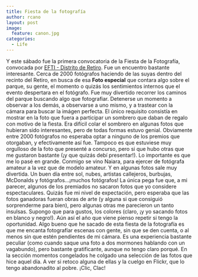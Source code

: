 ```yaml
---
title: Fiesta de la fotografía
author: rcano
layout: post
image:
  feature: canon.jpg
categories:
  - Life
---
```


Y este sábado fue la primera convocatoria de la Fiesta de la Fotografía,
convocada por [EFTI - Distrito de Retiro](http://www.efti.es/). Fue un encuentro
bastante interesante. Cerca de 2000 fotógrafos haciendo de las suyas dentro del
recinto del Retiro, en busca de esa **Foto especial** que contara algo sobre el
parque, su gente, el momento o quizás los sentimientos internos que el evento
despertara en el fotógrafo. Fue muy divertido recorrer los caminos del parque
buscando algo que fotografiar. Detenerse un momento a observar a los demás, a
observarse a uno mismo, y a trastear con la cámara para buscar la imágen
perfecta. El único requisito consistía en mostrar en la foto que fuera a
participar un sombrero que daban de regalo con motivo de la fiesta. Era difícil
colar el sombrero en algunas fotos que hubieran sido interesantes, pero de todas
formas estuvo genial. Obviamente entre 2000 fotógrafos no esperaba optar a
ninguno de los premios que otorgaban, y efectivamente así fue. Tampoco es que
estuviese muy orgulloso de la foto que presenté a concurso, pero si que hubo
otras que me gustaron bastante (¡y que quizás debí presentar!). Lo importante es
que me lo pasé en grande. Conmigo se vino Naiara, para ejercer de fotógrafa
amateur a la vez que de modelo amateur. Y en algunas fotos sale muy divertida.
Un buen día entre sol, nubes, artistas callejeros, burbujas, McDonalds y
fotógrafos...¡muchos fotógrafos! La única pega fue que, a mi parecer, algunos de
los premiados no sacaron fotos que yo considere espectaculares.  Quizás fue mi
nivel de expectación, pero esperaba que las fotos ganadoras fueran obras de arte
(y alguna si que consiguió sorprenderme para bien), pero algunas otras me
parecieron un tanto insulsas. Supongo que para gustos, los colores (claro, ¡y yo
sacando fotos en blanco y negro!). Aún así el año que viene pienso repetir si
tengo la oportunidad. Algo bueno que he sacado de esta fiesta de la fotografía
es que me encanta fotografíar escenas con gente, sin que se den cuenta, o al
menos sin que estén pendientes de mi cámara. Es una experiencia bastante
peculiar (como cuando saque una foto a dos mormones hablando con un vagabundo),
pero bastante gratificante, aunque no tengo claro porqué. En la sección momentos
congelados he colgado una selección de las fotos que hice aquel día. A ver si
retoco alguna de ellas y la cuelgo en Flickr, que lo tengo abandonadito al
pobre. ¡Clic, Clac!
